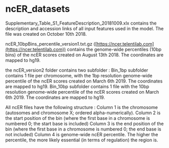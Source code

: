 # ncER_datasets

Supplementary_Table_S1_FeatureDescription_20181009.xlx contains the description and accession links of all input features used in the model.
The file was created on October 10th 2018.

ncER_10bpBins_percentile_version1.txt.gz ([https://ncer.telentilab.com](https://ncer.telentilab.com)) contains the genome-wide percentiles (10bp bins) of the ncER scores created on August 13th 2018. The coordinates are mapped to hg19.

the ncER_version2 folder contains two subfolder :
Bin_1bp subfolder contains 1 file per chromosome, with the 1bp resolution genome-wide percentile of the ncER scores created on March 6th 2019. The coordinates are mapped to hg19.
Bin_10bp subfolder contains 1 file with the 10bp resolution genome-wide percentile of the ncER scores created on March 6th 2019. The coordinates are mapped to hg19.

All ncER files have the following structure :
Column 1 is the chromosome (autosomes and chromosome X; ordered alpha-numerically).
Column 2 is the start position of the bin (where the first base in a chromosome is numbered 0; the start base is included)
Column 3 is the end position of the bin (where the first base in a chromosome is numbered 0; the end base is not included)
Column 4 is genome-wide ncER percentile. The higher the percentile, the more likely essential (in terms of regulation) the region is.
